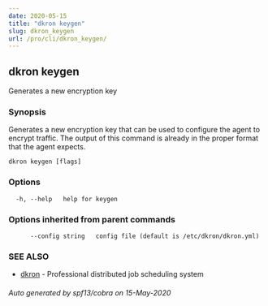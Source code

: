 ```yaml
---
date: 2020-05-15
title: "dkron keygen"
slug: dkron_keygen
url: /pro/cli/dkron_keygen/
---
```

## dkron keygen

Generates a new encryption key

### Synopsis

Generates a new encryption key that can be used to configure the
  agent to encrypt traffic. The output of this command is already
  in the proper format that the agent expects.

```
dkron keygen [flags]
```

### Options

```
  -h, --help   help for keygen
```

### Options inherited from parent commands

```
      --config string   config file (default is /etc/dkron/dkron.yml)
```

### SEE ALSO

* [dkron](/docs/cli/dkron/)	 - Professional distributed job scheduling system

###### Auto generated by spf13/cobra on 15-May-2020
